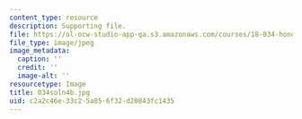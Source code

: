 ```yaml
---
content_type: resource
description: Supporting file.
file: https://ol-ocw-studio-app-qa.s3.amazonaws.com/courses/18-034-honors-differential-equations-spring-2004/c2a2c46e33c25a856f32d20843fc1435_034soln4b.jpg
file_type: image/jpeg
image_metadata:
  caption: ''
  credit: ''
  image-alt: ''
resourcetype: Image
title: 034soln4b.jpg
uid: c2a2c46e-33c2-5a85-6f32-d20843fc1435
---
```

